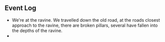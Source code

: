 
## Event Log

- We're at the ravine. We travelled down the old road, at the roads closest approach to the ravine, there are broken pillars, several have fallen into the depths of the ravine.
- 